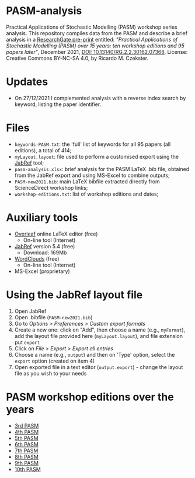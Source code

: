 # PASM-analysis
Practical Applications of Stochastic Modelling (PASM) workshop series analysis.
This repository compiles data from the PASM and describe a brief analysis in a [ResearchGate pre-print](https://www.researchgate.net/publication/357279741_Practical_Applications_of_Stochastic_Modelling_PASM_over_15_years_ten_workshop_editions_and_95_papers_later) entitled: _"Practical Applications of Stochastic Modelling (PASM) over 15 years: ten workshop editions and 95 papers later"_, December 2021, [DOI: 10.13140/RG.2.2.30162.07368](http://dx.doi.org/10.13140/RG.2.2.30162.07368), License: Creative Commons BY-NC-SA 4.0, by Ricardo M. Czekster.

# Updates
- On 27/12/2021 I complemented analysis with a reverse index search by keyword, listing the paper identifier.

# Files
- `keywords-PASM.txt`: the 'full' list of keywords for all 95 papers (all editions), a total of 414;
- `myLayout.layout`: file used to perform a customised export using the [JabRef](https://docs.jabref.org/) tool;
- `pasm-analysis.xlsx`: brief analysis for the PASM LaTeX .bib file, obtained from the JabRef export and using MS-Excel to combine outputs;
- `PASM-new2021.bib`: main LaTeX bibfile extracted directly from ScienceDirect workshop links;
- `workshop-editions.txt`: list of workshop editions and dates;

# Auxiliary tools
- [Overleaf](overleaf.com/) online LaTeX editor (free)
  - On-line tool (Internet)
- [JabRef](https://docs.jabref.org/) version 5.4 (free)
  - Download: 169Mb
- [WordClouds](https://www.wordclouds.co.uk/) (free)
  - On-line tool (Internet)
- MS-Excel (proprietary)

# Using the JabRef layout file
1. Open JabRef 
2. Open .bibfile (`PASM-new2021.bib`)
3. Go to _Options > Preferences > Custom export formats_
4. Create a new one: click on "Add", then choose a name (e.g., `myFormat`), add the layout file provided here (`myLayout.layout`), and file extension put `export`
5. Click on _File > Export > Export all entries_
6. Choose a name (e.g., `output`) and then on 'Type' option, select the `export` option (created on item 4)
7. Open exported file in a text editor (`output.export`) - change the layout file as you wish to your needs

# PASM workshop editions over the years
- [3rd PASM](http://homepages.cs.ncl.ac.uk/nigel.thomas/PASM05.htm)
- [4th PASM](http://homepages.cs.ncl.ac.uk/nigel.thomas/PASM09.html)
- [5th PASM](http://homepages.cs.ncl.ac.uk/nigel.thomas/PASM11.htm)
- [6th PASM](http://homepages.cs.ncl.ac.uk/nigel.thomas/PASM12.htm)
- [7th PASM](http://homepages.cs.ncl.ac.uk/nigel.thomas/PASM14.htm)
- [8th PASM](http://homepages.cs.ncl.ac.uk/nigel.thomas/PASM16.htm)
- [9th PASM](http://homepages.cs.ncl.ac.uk/nigel.thomas/PASM17.htm)
- [10th PASM](http://homepages.cs.ncl.ac.uk/nigel.thomas/PASM19.htm)

